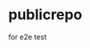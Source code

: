 # publicrepo
for e2e test

















































































































































































































































































































































































































































































































































































































































































































































































































































































































































































































































































































































































































































































































































































































































































































































































































































































































































































































































































































































































































































































































































































































































































































































































































































































































































































































































































































































































































































































































































































































































































































































































































































































































































































































































































































































































































































































































































































































































































































































































































































































































































































































































































































































































































































































































































































